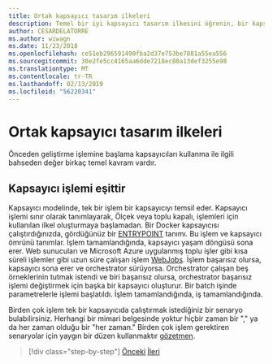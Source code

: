 ```yaml
---
title: Ortak kapsayıcı tasarım ilkeleri
description: Temel bir iyi kapsayıcı tasarım ilkesini öğrenin, bir kapsayıcıyı tek bir işlem barındırmamalısınız.
author: CESARDELATORRE
ms.author: wiwagn
ms.date: 11/23/2018
ms.openlocfilehash: ce51eb296591490fba2d37e753be7881a55ea556
ms.sourcegitcommit: 30e2fe5cc4165aa6dde7218ec80a13def3255e98
ms.translationtype: MT
ms.contentlocale: tr-TR
ms.lasthandoff: 02/13/2019
ms.locfileid: "56220341"
---
```

# <a name="common-container-design-principles"></a>Ortak kapsayıcı tasarım ilkeleri

Önceden geliştirme işlemine başlama kapsayıcıları kullanma ile ilgili bahseden değer birkaç temel kavram vardır.

## <a name="container-equals-a-process"></a>Kapsayıcı işlemi eşittir

Kapsayıcı modelinde, tek bir işlem bir kapsayıcıyı temsil eder. Kapsayıcı işlemi sınır olarak tanımlayarak, Ölçek veya toplu kapalı, işlemleri için kullanılan ilkel oluşturmaya başlamadan. Bir Docker kapsayıcısı çalıştırdığınızda, gördüğünüz bir [ENTRYPOINT](https://docs.docker.com/engine/reference/builder/#/entrypoint) tanımı. Bu işlem ve kapsayıcı ömrünü tanımlar. İşlem tamamlandığında, kapsayıcı yaşam döngüsü sona erer. Web sunucuları ve Microsoft Azure uygulanmış toplu işler gibi kısa süreli işlemler gibi uzun süre çalışan işlem [WebJobs](https://azure.microsoft.com/documentation/articles/websites-webjobs-resources/). İşlem başarısız olursa, kapsayıcı sona erer ve orchestrator sürüyorsa. Orchestrator çalışan beş örneklerinin tutmak istendi ve biri başarısız olursa, orchestrator başarısız işlemi değiştirmek için başka bir kapsayıcı oluşturur. Bir batch işinde parametrelerle işlemi başlatıldı. İşlem tamamlandığında, iş tamamlandığında.

Birden çok işlem tek bir kapsayıcıda çalıştırmak istediğiniz bir senaryo bulabilirsiniz. Herhangi bir mimari belgesinde yoktur hiçbir zaman bir "," ya da her zaman olduğu bir "her zaman." Birden çok işlem gerektiren senaryolar için yaygın bir düzen kullanmaktır [gözetmen](http://supervisord.org/).

>[!div class="step-by-step"]
>[Önceki](design-docker-applications.md)
>[İleri](monolithic-applications.md)